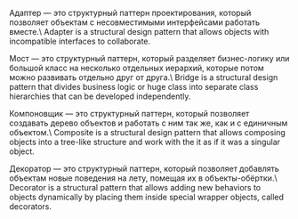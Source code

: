 Адаптер — это структурный паттерн проектирования, который позволяет объектам с несовместимыми интерфейсами работать вместе.\\
Adapter is a structural design pattern that allows objects with incompatible interfaces to collaborate.

Мост — это структурный паттерн, который разделяет бизнес-логику или большой класс на несколько отдельных иерархий, которые потом можно развивать отдельно друг от друга.\\
Bridge is a structural design pattern that divides business logic or huge class into separate class hierarchies that can be developed independently.

Компоновщик — это структурный паттерн, который позволяет создавать дерево объектов и работать с ним так же, как и с единичным объектом.\\
Composite is a structural design pattern that allows composing objects into a tree-like structure and work with the it as if it was a singular object.

Декоратор — это структурный паттерн, который позволяет добавлять объектам новые поведения на лету, помещая их в объекты-обёртки.\\
Decorator is a structural pattern that allows adding new behaviors to objects dynamically by placing them inside special wrapper objects, called decorators.

